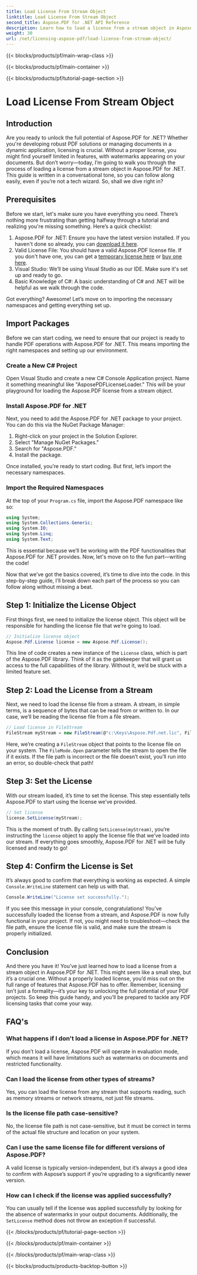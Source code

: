 ```yaml
---
title: Load License From Stream Object
linktitle: Load License From Stream Object
second_title: Aspose.PDF for .NET API Reference
description: Learn how to load a license from a stream object in Aspose.PDF for .NET with this comprehensive, step-by-step guide.
weight: 30
url: /net/licensing-aspose-pdf/load-license-from-stream-object/
---
```


{{< blocks/products/pf/main-wrap-class >}}

{{< blocks/products/pf/main-container >}}

{{< blocks/products/pf/tutorial-page-section >}}

# Load License From Stream Object

## Introduction

Are you ready to unlock the full potential of Aspose.PDF for .NET? Whether you're developing robust PDF solutions or managing documents in a dynamic application, licensing is crucial. Without a proper license, you might find yourself limited in features, with watermarks appearing on your documents. But don’t worry—today, I’m going to walk you through the process of loading a license from a stream object in Aspose.PDF for .NET. This guide is written in a conversational tone, so you can follow along easily, even if you’re not a tech wizard. So, shall we dive right in?

## Prerequisites

Before we start, let's make sure you have everything you need. There’s nothing more frustrating than getting halfway through a tutorial and realizing you're missing something. Here’s a quick checklist:

1. Aspose.PDF for .NET: Ensure you have the latest version installed. If you haven't done so already, you can [download it here](https://releases.aspose.com/pdf/net/).
2. Valid License File: You should have a valid Aspose.PDF license file. If you don't have one, you can get a [temporary license here](https://purchase.aspose.com/temporary-license/) or [buy one here](https://purchase.aspose.com/buy).
3. Visual Studio: We’ll be using Visual Studio as our IDE. Make sure it's set up and ready to go.
4. Basic Knowledge of C#: A basic understanding of C# and .NET will be helpful as we walk through the code.

Got everything? Awesome! Let’s move on to importing the necessary namespaces and getting everything set up.

## Import Packages

Before we can start coding, we need to ensure that our project is ready to handle PDF operations with Aspose.PDF for .NET. This means importing the right namespaces and setting up our environment.

### Create a New C# Project

Open Visual Studio and create a new C# Console Application project. Name it something meaningful like "AsposePDFLicenseLoader." This will be your playground for loading the Aspose.PDF license from a stream object.

### Install Aspose.PDF for .NET

Next, you need to add the Aspose.PDF for .NET package to your project. You can do this via the NuGet Package Manager:

1. Right-click on your project in the Solution Explorer.
2. Select "Manage NuGet Packages."
3. Search for "Aspose.PDF."
4. Install the package.

Once installed, you’re ready to start coding. But first, let’s import the necessary namespaces.

### Import the Required Namespaces

At the top of your `Program.cs` file, import the Aspose.PDF namespace like so:

```csharp
using System;
using System.Collections.Generic;
using System.IO;
using System.Linq;
using System.Text;
```

This is essential because we’ll be working with the PDF functionalities that Aspose.PDF for .NET provides. Now, let's move on to the fun part—writing the code!

Now that we’ve got the basics covered, it’s time to dive into the code. In this step-by-step guide, I’ll break down each part of the process so you can follow along without missing a beat.

## Step 1: Initialize the License Object

First things first, we need to initialize the license object. This object will be responsible for handling the license file that we’re going to load.

```csharp
// Initialize license object
Aspose.Pdf.License license = new Aspose.Pdf.License();
```

This line of code creates a new instance of the `License` class, which is part of the Aspose.PDF library. Think of it as the gatekeeper that will grant us access to the full capabilities of the library. Without it, we’d be stuck with a limited feature set.

## Step 2: Load the License from a Stream

Next, we need to load the license file from a stream. A stream, in simple terms, is a sequence of bytes that can be read from or written to. In our case, we’ll be reading the license file from a file stream.

```csharp
// Load license in FileStream
FileStream myStream = new FileStream(@"c:\Keys\Aspose.Pdf.net.lic", FileMode.Open);
```

Here, we’re creating a `FileStream` object that points to the license file on your system. The `FileMode.Open` parameter tells the stream to open the file if it exists. If the file path is incorrect or the file doesn’t exist, you’ll run into an error, so double-check that path!

## Step 3: Set the License

With our stream loaded, it’s time to set the license. This step essentially tells Aspose.PDF to start using the license we’ve provided.

```csharp
// Set license
license.SetLicense(myStream);
```

This is the moment of truth. By calling `SetLicense(myStream)`, you’re instructing the `license` object to apply the license file that we’ve loaded into our stream. If everything goes smoothly, Aspose.PDF for .NET will be fully licensed and ready to go!

## Step 4: Confirm the License is Set

It’s always good to confirm that everything is working as expected. A simple `Console.WriteLine` statement can help us with that.

```csharp
Console.WriteLine("License set successfully.");
```

If you see this message in your console, congratulations! You’ve successfully loaded the license from a stream, and Aspose.PDF is now fully functional in your project. If not, you might need to troubleshoot—check the file path, ensure the license file is valid, and make sure the stream is properly initialized.

## Conclusion

And there you have it! You’ve just learned how to load a license from a stream object in Aspose.PDF for .NET. This might seem like a small step, but it’s a crucial one. Without a properly loaded license, you’d miss out on the full range of features that Aspose.PDF has to offer. Remember, licensing isn’t just a formality—it’s your key to unlocking the full potential of your PDF projects. So keep this guide handy, and you’ll be prepared to tackle any PDF licensing tasks that come your way.

## FAQ's

### What happens if I don't load a license in Aspose.PDF for .NET?  
If you don’t load a license, Aspose.PDF will operate in evaluation mode, which means it will have limitations such as watermarks on documents and restricted functionality.

### Can I load the license from other types of streams?  
Yes, you can load the license from any stream that supports reading, such as memory streams or network streams, not just file streams.

### Is the license file path case-sensitive?  
No, the license file path is not case-sensitive, but it must be correct in terms of the actual file structure and location on your system.

### Can I use the same license file for different versions of Aspose.PDF?  
A valid license is typically version-independent, but it’s always a good idea to confirm with Aspose’s support if you’re upgrading to a significantly newer version.

### How can I check if the license was applied successfully?  
You can usually tell if the license was applied successfully by looking for the absence of watermarks in your output documents. Additionally, the `SetLicense` method does not throw an exception if successful.

{{< /blocks/products/pf/tutorial-page-section >}}

{{< /blocks/products/pf/main-container >}}

{{< /blocks/products/pf/main-wrap-class >}}

{{< blocks/products/products-backtop-button >}}
